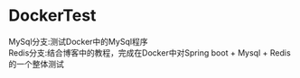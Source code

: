 # DockerTest
MySql分支:测试Docker中的MySql程序  
Redis分支:结合博客中的教程，完成在Docker中对Spring boot + Mysql + Redis的一个整体测试